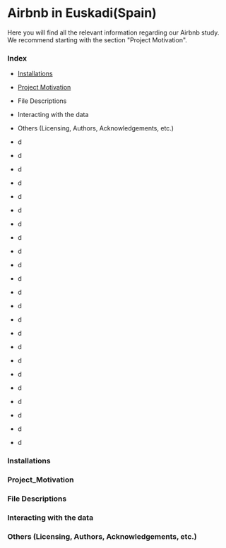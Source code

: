 # Airbnb in Euskadi(Spain)
Here you will find all the relevant information regarding our Airbnb study.
We recommend starting with the section "Project Motivation".
### Index
- [Installations](#Installations)
- [Project Motivation](#Project_Motivation)
- File Descriptions
- Interacting with the data
- Others (Licensing, Authors, Acknowledgements, etc.)
- d
- d
- d
- d
- d
- d
- d
- d
- d

- d
- d
- d
- d
- d
- d
- d
- d
- d
- d
- d
- d
- d
- d
### Installations
### Project_Motivation
### File Descriptions
### Interacting with the data
### Others (Licensing, Authors, Acknowledgements, etc.)

